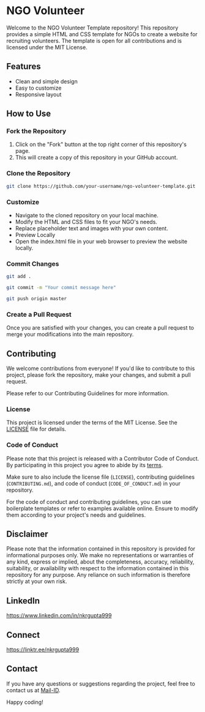 # NGO Volunteer 

Welcome to the NGO Volunteer Template repository! 
This repository provides a simple HTML and CSS template for NGOs to create a website for recruiting volunteers. The template is open for all contributions and is licensed under the MIT License.

## Features

- Clean and simple design
- Easy to customize
- Responsive layout

## How to Use

### Fork the Repository

1. Click on the "Fork" button at the top right corner of this repository's page.
2. This will create a copy of this repository in your GitHub account.

### Clone the Repository

```bash
git clone https://github.com/your-username/ngo-volunteer-template.git
```

### Customize

- Navigate to the cloned repository on your local machine.
- Modify the HTML and CSS files to fit your NGO's needs.
- Replace placeholder text and images with your own content.
- Preview Locally
- Open the index.html file in your web browser to preview the website locally.

### Commit Changes
```bash
git add .
```
```bash
git commit -m "Your commit message here"
```
```bash
git push origin master
```

### Create a Pull Request

Once you are satisfied with your changes, you can create a pull request to merge your modifications into the main repository.

## Contributing
We welcome contributions from everyone! If you'd like to contribute to this project, please fork the repository, make your changes, and submit a pull request.

Please refer to our Contributing Guidelines for more information.

### License
This project is licensed under the terms of the MIT License. See the [LICENSE](LICENSE) file for details.

### Code of Conduct
Please note that this project is released with a Contributor Code of Conduct. By participating in this project you agree to abide by its [terms](CODE_OF_CONDUCT.md).

Make sure to also include the license file (`LICENSE`), contributing guidelines (`CONTRIBUTING.md`), and code of conduct (`CODE_OF_CONDUCT.md`) in your repository.

For the code of conduct and contributing guidelines, you can use boilerplate templates or refer to examples available online. Ensure to modify them according to your project's needs and guidelines.

## Disclaimer

Please note that the information contained in this repository is provided for informational purposes only. We make no representations or warranties of any kind, express or implied, about the completeness, accuracy, reliability, suitability, or availability with respect to the information contained in this repository for any purpose. Any reliance on such information is therefore strictly at your own risk.


## LinkedIn
https://www.linkedin.com/in/nkrgupta999

## Connect 
https://linktr.ee/nkrgupta999

## Contact

If you have any questions or suggestions regarding the project, feel free to contact us at [Mail-ID](mailto:nitinkumargupta999@gmail.com).

Happy coding!

